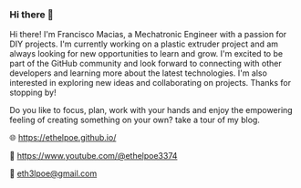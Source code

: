 ### Hi there 👋

<!--
**ethelpoe/ethelpoe** is a ✨ _special_ ✨ repository because its `README.md` (this file) appears on your GitHub profile.

Here are some ideas to get you started:

- 🔭 I’m currently working on ...
- 🌱 I’m currently learning ...
- 👯 I’m looking to collaborate on ...
- 🤔 I’m looking for help with ...
- 💬 Ask me about ...
- 📫 How to reach me: ...
- 😄 Pronouns: ...
- ⚡ Fun fact: ...
-->
Hi there! I'm Francisco Macias, a Mechatronic Engineer with a passion for DIY projects. I'm currently working on a plastic extruder project and am always looking for new opportunities to learn and grow. I'm excited to be part of the GitHub community and look forward to connecting with other developers and learning more about the latest technologies. I'm also interested in exploring new ideas and collaborating on projects. Thanks for stopping by!

Do you like to focus, plan, work with your hands and enjoy the empowering feeling of creating something on your own? take a tour of my blog.

:globe_with_meridians: https://ethelpoe.github.io/

:movie_camera: https://www.youtube.com/@ethelpoe3374

:postbox: eth3lpoe@gmail.com
